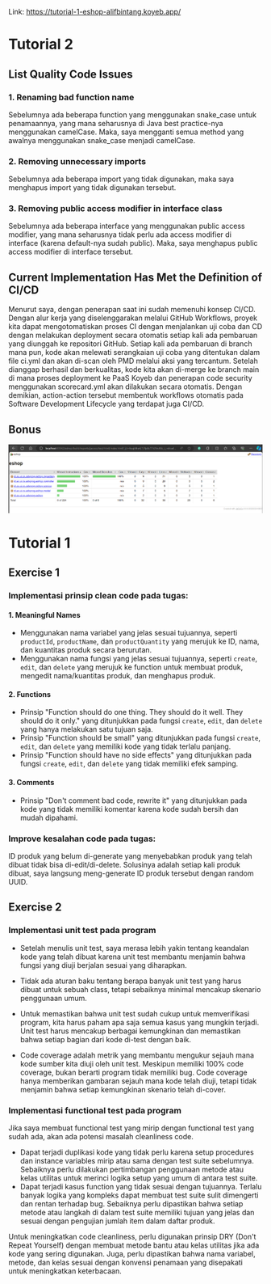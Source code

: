 Link: https://tutorial-1-eshop-alifbintang.koyeb.app/

# Tutorial 2
## List Quality Code Issues
### 1. Renaming bad function name
Sebelumnya ada beberapa function yang menggunakan snake_case untuk penamaannya, yang mana seharusnya di Java best practice-nya menggunakan camelCase. Maka, saya mengganti semua method yang awalnya menggunakan snake_case menjadi camelCase.

### 2. Removing unnecessary imports
Sebelumnya ada beberapa import yang tidak digunakan, maka saya menghapus import yang tidak digunakan tersebut.

### 3. Removing public access modifier in interface class
Sebelumnya ada beberapa interface yang menggunakan public access modifier, yang mana seharusnya tidak perlu ada access modifier di interface (karena default-nya sudah public). Maka, saya menghapus public access modifier di interface tersebut.

## Current Implementation Has Met the Definition of CI/CD

Menurut saya, dengan penerapan saat ini sudah memenuhi konsep CI/CD. Dengan alur kerja yang diselenggarakan melalui GitHub Workflows, proyek kita dapat mengotomatiskan proses CI dengan menjalankan uji coba dan CD dengan melakukan deployment secara otomatis setiap kali ada pembaruan yang diunggah ke repositori GitHub. Setiap kali ada pembaruan di branch mana pun, kode akan melewati serangkaian uji coba yang ditentukan dalam file ci.yml dan akan di-scan oleh PMD melalui aksi yang tercantum. Setelah dianggap berhasil dan berkualitas, kode kita akan di-merge ke branch main di mana proses deployment ke PaaS Koyeb dan penerapan code security menggunakan scorecard.yml akan dilakukan secara otomatis. Dengan demikian, action-action tersebut membentuk workflows otomatis pada Software Development Lifecycle yang terdapat juga CI/CD.

## Bonus
![Alt text](images/code_coverage.png)

# Tutorial 1
## Exercise 1
### Implementasi prinsip clean code pada tugas:
#### 1. Meaningful Names
- Menggunakan nama variabel yang jelas sesuai tujuannya, seperti `productId`, `productName`, dan `productQuantity` yang merujuk ke ID, nama, dan kuantitas produk secara berurutan.
- Menggunakan nama fungsi yang jelas sesuai tujuannya, seperti `create`, `edit`, dan `delete` yang merujuk ke function untuk membuat produk, mengedit nama/kuantitas produk, dan menghapus produk.

#### 2. Functions
- Prinsip "Function should do one thing. They should do it well. They should do it only." yang ditunjukkan pada fungsi `create`, `edit`, dan `delete` yang hanya melakukan satu tujuan saja.
- Prinsip "Function should be small" yang ditunjukkan pada fungsi `create`, `edit`, dan `delete` yang memiliki kode yang tidak terlalu panjang.
- Prinsip "Function should have no side effects" yang ditunjukkan pada fungsi `create`, `edit`, dan `delete` yang tidak memiliki efek samping.

#### 3. Comments
- Prinsip "Don't comment bad code, rewrite it" yang ditunjukkan pada kode yang tidak memiliki komentar karena kode sudah bersih dan mudah dipahami.

### Improve kesalahan code pada tugas:
ID produk yang belum di-generate yang menyebabkan produk yang telah dibuat tidak bisa di-edit/di-delete. Solusinya adalah setiap kali produk dibuat, saya langsung meng-generate ID produk tersebut dengan random UUID.

## Exercise 2
### Implementasi unit test pada program
- Setelah menulis unit test, saya merasa lebih yakin tentang keandalan kode yang telah dibuat karena unit test membantu menjamin bahwa fungsi yang diuji berjalan sesuai yang diharapkan.

- Tidak ada aturan baku tentang berapa banyak unit test yang harus dibuat untuk sebuah class, tetapi sebaiknya minimal mencakup skenario penggunaan umum.

- Untuk memastikan bahwa unit test sudah cukup untuk memverifikasi program, kita harus paham apa saja semua kasus yang mungkin terjadi. Unit test harus mencakup berbagai kemungkinan dan memastikan bahwa setiap bagian dari kode di-test dengan baik.

- Code coverage adalah metrik yang membantu mengukur sejauh mana kode sumber kita diuji oleh unit test. Meskipun memiliki 100% code coverage, bukan berarti program tidak memiliki bug. Code coverage hanya memberikan gambaran sejauh mana kode telah diuji, tetapi tidak menjamin bahwa setiap kemungkinan skenario telah di-cover.

### Implementasi functional test pada program
Jika saya membuat functional test yang mirip dengan functional test yang sudah ada, akan ada potensi masalah cleanliness code.
- Dapat terjadi duplikasi kode yang tidak perlu karena setup procedures dan instance variables mirip atau sama dengan test suite sebelumnya. Sebaiknya perlu dilakukan pertimbangan penggunaan metode atau kelas utilitas untuk merinci logika setup yang umum di antara test suite.
- Dapat terjadi kasus function yang tidak sesuai dengan tujuannya. Terlalu banyak logika yang kompleks dapat membuat test suite sulit dimengerti dan rentan terhadap bug. Sebaiknya perlu dipastikan bahwa setiap metode atau langkah di dalam test suite memiliki tujuan yang jelas dan sesuai dengan pengujian jumlah item dalam daftar produk.

Untuk meningkatkan code cleanliness, perlu digunakan prinsip DRY (Don't Repeat Yourself) dengan membuat metode bantu atau kelas utilitas jika ada kode yang sering digunakan. Juga, perlu dipastikan bahwa nama variabel, metode, dan kelas sesuai dengan konvensi penamaan yang disepakati untuk meningkatkan keterbacaan.